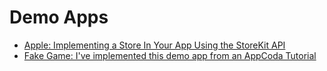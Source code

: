# Demo Apps 

* [Apple: Implementing a Store In Your App Using the StoreKit API
](https://developer.apple.com/documentation/storekit/in-app_purchase/implementing_a_store_in_your_app_using_the_storekit_api)
* [Fake Game: I've implemented this demo app from an AppCoda Tutorial](https://github.com/alexpaul/In-App-Purchases/tree/main/FakeGame)
